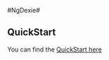 #NgDexie#

## QuickStart ##
You can find the [QuickStart here](https://github.com/FlussoBV/NgDexie/wiki/QuickStart)
